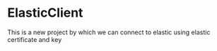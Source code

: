 # ElasticClient
This is a new project by which we can connect to elastic using elastic certificate and key
